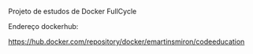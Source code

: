 Projeto de estudos de Docker FullCycle

Endereço dockerhub:

https://hub.docker.com/repository/docker/emartinsmiron/codeeducation
